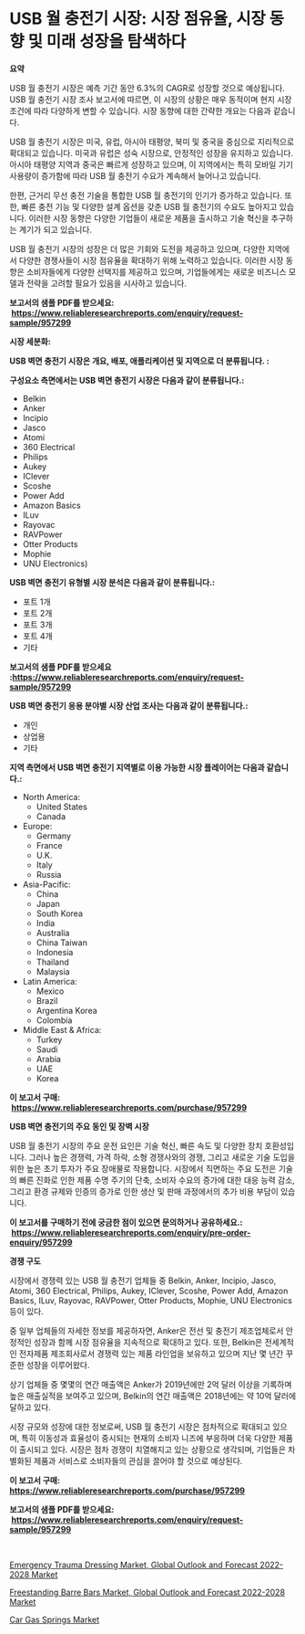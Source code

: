 <p><h1>USB 월 충전기 시장: 시장 점유율, 시장 동향 및 미래 성장을 탐색하다</h1></p><p><strong>요약</strong></p>
<p><p>USB 월 충전기 시장은 예측 기간 동안 6.3%의 CAGR로 성장할 것으로 예상됩니다. USB 월 충전기 시장 조사 보고서에 따르면, 이 시장의 상황은 매우 동적이며 현지 시장 조건에 따라 다양하게 변할 수 있습니다. 시장 동향에 대한 간략한 개요는 다음과 같습니다.</p><p>USB 월 충전기 시장은 미국, 유럽, 아시아 태평양, 북미 및 중국을 중심으로 지리적으로 확대되고 있습니다. 미국과 유럽은 성숙 시장으로, 안정적인 성장을 유지하고 있습니다. 아시아 태평양 지역과 중국은 빠르게 성장하고 있으며, 이 지역에서는 특히 모바일 기기 사용량이 증가함에 따라 USB 월 충전기 수요가 계속해서 늘어나고 있습니다.</p><p>한편, 근거리 무선 충전 기술을 통합한 USB 월 충전기의 인기가 증가하고 있습니다. 또한, 빠른 충전 기능 및 다양한 설계 옵션을 갖춘 USB 월 충전기의 수요도 높아지고 있습니다. 이러한 시장 동향은 다양한 기업들이 새로운 제품을 출시하고 기술 혁신을 추구하는 계기가 되고 있습니다.</p><p>USB 월 충전기 시장의 성장은 더 많은 기회와 도전을 제공하고 있으며, 다양한 지역에서 다양한 경쟁사들이 시장 점유율을 확대하기 위해 노력하고 있습니다. 이러한 시장 동향은 소비자들에게 다양한 선택지를 제공하고 있으며, 기업들에게는 새로운 비즈니스 모델과 전략을 고려할 필요가 있음을 시사하고 있습니다.</p></p>
<p><strong>보고서의 샘플 PDF를 받으세요: &nbsp;<a href="https://www.reliableresearchreports.com/enquiry/request-sample/957299">https://www.reliableresearchreports.com/enquiry/request-sample/957299</a></strong></p>
<p><strong>시장 세분화:</strong></p>
<p><strong> USB 벽면 충전기 시장은 개요, 배포, 애플리케이션 및 지역으로 더 분류됩니다. :</strong></p>
<p><strong>구성요소 측면에서는 USB 벽면 충전기 시장은 다음과 같이 분류됩니다.:</strong></p>
<p><ul><li>Belkin</li><li>Anker</li><li>Incipio</li><li>Jasco</li><li>Atomi</li><li>360 Electrical</li><li>Philips</li><li>Aukey</li><li>IClever</li><li>Scoshe</li><li>Power Add</li><li>Amazon Basics</li><li>ILuv</li><li>Rayovac</li><li>RAVPower</li><li>Otter Products</li><li>Mophie</li><li>UNU Electronics)</li></ul></p>
<p><strong> USB 벽면 충전기 유형별 시장 분석은 다음과 같이 분류됩니다.:</strong></p>
<p><ul><li>포트 1개</li><li>포트 2개</li><li>포트 3개</li><li>포트 4개</li><li>기타</li></ul></p>
<p><strong>보고서의 샘플 PDF를 받으세요 :<a href="https://www.reliableresearchreports.com/enquiry/request-sample/957299">https://www.reliableresearchreports.com/enquiry/request-sample/957299</a></strong></p>
<p><strong> USB 벽면 충전기 응용 분야별 시장 산업 조사는 다음과 같이 분류됩니다.:</strong></p>
<p><ul><li>개인</li><li>상업용</li><li>기타</li></ul></p>
<p><strong>지역 측면에서 USB 벽면 충전기 지역별로 이용 가능한 시장 플레이어는 다음과 같습니다.:</strong></p>
<p><ul>
    <li>
        North America:
        <ul>
            <li>United States</li>
            <li>Canada</li>
        </ul>
    </li>
    <li>
        Europe:
        <ul>
            <li>Germany</li>
            <li>France</li>
            <li>U.K.</li>
            <li>Italy</li>
            <li>Russia</li>
        </ul>
    </li>
    <li>
        Asia-Pacific:
        <ul>
            <li>China</li>
            <li>Japan</li>
            <li>South Korea</li>
            <li>India</li>
            <li>Australia</li>
            <li>China Taiwan</li>
            <li>Indonesia</li>
            <li>Thailand</li>
            <li>Malaysia</li>
        </ul>
    </li>
    <li>
        Latin America:
        <ul>
            <li>Mexico</li>
            <li>Brazil</li>
            <li>Argentina Korea</li>
            <li>Colombia</li>
        </ul>
    </li>
    <li>
        Middle East & Africa:
        <ul>
            <li>Turkey</li>
            <li>Saudi</li>
            <li>Arabia</li>
            <li>UAE</li>
            <li>Korea</li>
        </ul>
    </li>
    </ul></p>
<p><strong>이 보고서 구매: &nbsp;<a href="https://www.reliableresearchreports.com/purchase/957299">https://www.reliableresearchreports.com/purchase/957299</a></strong></p>
<p><strong>USB 벽면 충전기의 주요 동인 및 장벽 시장</strong></p>
<p><p>USB 월 충전기 시장의 주요 운전 요인은 기술 혁신, 빠른 속도 및 다양한 장치 호환성입니다. 그러나 높은 경쟁력, 가격 하락, 소형 경쟁사와의 경쟁, 그리고 새로운 기술 도입을 위한 높은 초기 투자가 주요 장애물로 작용합니다. 시장에서 직면하는 주요 도전은 기술의 빠른 진화로 인한 제품 수명 주기의 단축, 소비자 수요의 증가에 대한 대응 능력 감소, 그리고 환경 규제와 인증의 증가로 인한 생산 및 판매 과정에서의 추가 비용 부담이 있습니다.</p></p>
<p><strong>이 보고서를 구매하기 전에 궁금한 점이 있으면 문의하거나 공유하세요.: &nbsp;<a href="https://www.reliableresearchreports.com/enquiry/pre-order-enquiry/957299">https://www.reliableresearchreports.com/enquiry/pre-order-enquiry/957299</a></strong></p>
<p><strong>경쟁 구도</strong></p>
<p><p>시장에서 경쟁력 있는 USB 월 충전기 업체들 중 Belkin, Anker, Incipio, Jasco, Atomi, 360 Electrical, Philips, Aukey, IClever, Scoshe, Power Add, Amazon Basics, ILuv, Rayovac, RAVPower, Otter Products, Mophie, UNU Electronics 등이 있다.</p><p>중 일부 업체들의 자세한 정보를 제공하자면, Anker은 전선 및 충전기 제조업체로서 안정적인 성장과 함께 시장 점유율을 지속적으로 확대하고 있다. 또한, Belkin은 전세계적인 전자제품 제조회사로서 경쟁력 있는 제품 라인업을 보유하고 있으며 지난 몇 년간 꾸준한 성장을 이루어왔다.</p><p>상기 업체들 중 몇몇의 연간 매출액은 Anker가 2019년에만 2억 달러 이상을 기록하며 높은 매출실적을 보여주고 있으며, Belkin의 연간 매출액은 2018년에는 약 10억 달러에 달하고 있다.</p><p>시장 규모와 성장에 대한 정보로써, USB 월 충전기 시장은 점차적으로 확대되고 있으며, 특히 이동성과 효율성이 중시되는 현재의 소비자 니즈에 부응하며 더욱 다양한 제품이 출시되고 있다. 시장은 점차 경쟁이 치열해지고 있는 상황으로 생각되며, 기업들은 차별화된 제품과 서비스로 소비자들의 관심을 끌어야 할 것으로 예상된다.</p></p>
<p><strong>이 보고서 구매: &nbsp; <a href="https://www.reliableresearchreports.com/purchase/957299">https://www.reliableresearchreports.com/purchase/957299</a></strong></p>
<p><strong>보고서의 샘플 PDF를 받으세요: &nbsp;<a href="https://www.reliableresearchreports.com/enquiry/request-sample/957299">https://www.reliableresearchreports.com/enquiry/request-sample/957299</a></strong><strong></strong></p>
<p>&nbsp;</p>
<p><p><a href="https://view.publitas.com/reportprime-1/emergency-trauma-dressing-market-global-outlook-and-forecast-2022-2028-market-size-share-trends-analysis-report-by-application-regional-outlook-competitive-strategies-and-segment-forecasts-2023-2030/">Emergency Trauma Dressing Market, Global Outlook and Forecast 2022-2028 Market</a></p><p><a href="https://view.publitas.com/reportprime-1/freestanding-barre-bars-market-global-outlook-and-forecast-2022-2028-market-research-report-provides-thorough-industry-overview-which-offers-an-in-depth-analysis-of-product-trends-and-new-market-divisions/">Freestanding Barre Bars Market, Global Outlook and Forecast 2022-2028 Market</a></p><p><a href="https://github.com/angelajermaine/Market-Research-Report-List-2/blob/main/car-gas-springs-market.md">Car Gas Springs Market</a></p></p>